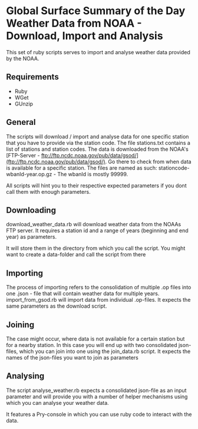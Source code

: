 Global Surface Summary of the Day Weather Data from NOAA - Download, Import and Analysis
==

This set of ruby scripts serves to import and analyse weather data provided by the NOAA. 

Requirements
--
* Ruby
* WGet
* GUnzip

General
--
The scripts will download / import and analyse data for one specific station that you have to provide via the station code. The file stations.txt contains a list of stations and station codes.
The data is downloaded from the NOAA's [FTP-Server - ftp://ftp.ncdc.noaa.gov/pub/data/gsod/](ftp://ftp.ncdc.noaa.gov/pub/data/gsod/). Go there to check from when data is available for a specific station.
The files are named as such: stationcode-wbanId-year.op.gz - The wbanId is mostly 99999.

All scripts will hint you to their respective expected parameters if you dont call them with enough parameters.

Downloading
--
download_weather_data.rb will download weather data from the NOAAs FTP server. It requires a station id
and a range of years (beginning and end year) as parameters.

It will store them in the directory from which you call the script. You might want to create a data-folder and call the script from there

Importing
--
The process of importing refers to the consolidation of multiple .op files into one .json - file that will contain weather data for multiple years.
import_from_gsod.rb will import data from individual .op-files. It expects the same parameters as the download script.

Joining
--
The case might occur, where data is not available for a certain station but for a nearby station. In this case you will end up with two consolidated json-files, which you can join into one using the join_data.rb script. It expects the names of the json-files you want to join as parameters

Analysing
--
The script analyse_weather.rb expects a consolidated json-file as an input parameter and will provide you with a number of helper mechanisms using which you can analyse your weather data.

It features a Pry-console in which you can use ruby code to interact with the data.
